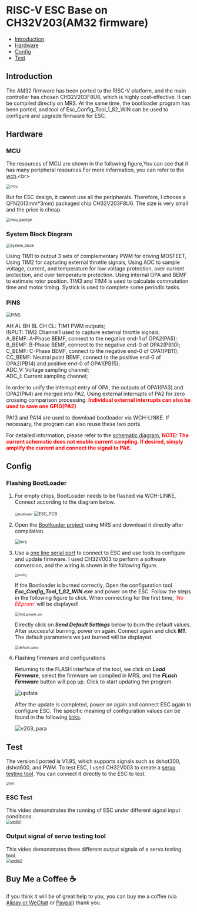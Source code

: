 # RISC-V ESC Base on CH32V203(AM32 firmware)

* [Introduction](https://github.com/TianpeiLee/CH32V203_ESC#Introduction)<br>
* [Hardware](https://github.com/TianpeiLee/CH32V203_ESC#Hardware)<br>
* [Config](https://github.com/TianpeiLee/CH32V203_ESC#Config)<br>
* [Test](https://github.com/TianpeiLee/CH32V203_ESC#Test)<br>


## Introduction
The AM32 firmware has been ported to the RISC-V platform, and the main controller has chosen CH32V203F8U6, which is highly cost-effective. It can be compiled directly on MRS. At the same time, the bootloader program has been ported, and tool of Esc_Config_Tool_1_82_WIN can be used to configure and upgrade firmware for ESC.


## Hardware

### MCU
The resources of MCU are shown in the following figure,You can see that it has many peripheral resources.For more information, you can refer to the [wch](https://www.wch-ic.com/products/CH32V203.html?).<br>

<img src="docs/image/mcu.jpg" alt="mcu" style="zoom:70%;" />

But for ESC design, it cannot use all the peripherals. Therefore, I choose a QFN20(3mm*3mm) packaged chip CH32V203F8U6. The size is very small and the price is cheap.<br>

<img src="docs/image/mcu_packge.jpg" alt="mcu_packge" style="zoom:70%;" />


### System Block Diagram
<img src="docs/image/System_block.jpg" alt="System_block" style="zoom:70%;" />

Using TIM1 to output 3 sets of complementary PWM for driving MOSFEET, Using TIM2 for capturing external throttle signals, Using ADC to sample voltage, current, and temperature for low voltage protection, over current protection, and over temperature protection. Using internal OPA and BEMF to estimate rotor position. TIM3 and TIM4 is used to calculate commutation time and motor timing. Systick is used to complete some periodic tasks.

### PINS
<img src="docs/image/PINS.jpg" alt="PINS" style="zoom:80%;" />

AH AL BH BL CH CL:  TIM1 PWM outputs;<br>
INPUT: TIM2 Channel1  used to capture external throttle signals;<br>
A_BEMF: A-Phase BEMF, connect to the negative end-1 of OPA2(PA5);<br>
B_BEMF: B-Phase BEMF, connect to the negative end-0 of OPA2(PB10);<br>
C_BEMF: C-Phase BEMF, connect to the negative end-0 of OPA1(PB11);<br>
CC_BEMF: Neutral point BEMF, connect to the positive end-0 of OPA2(PB14) and positive end-0 of OPA1(PB15);<br>
ADC_V: Voltage sampling channel;<br>
ADC_I: Current sampling channel;<br>
 
In order to unify the interrupt entry of OPA, the outputs of OPA1(PA3) and OPA2(PA4) are merged into PA2, Using external interrupts of PA2 for zero crossing comparison processing. <font color=red>**Individual external interrupts can also be used to save one GPIO(PA2)**</font><br>

PA13 and PA14 are used to download bootloader  via WCH-LINKE. If necessary, the program can also reuse these two ports.<br>

For detailed information, please refer to the [schematic diagram](https://github.com/TianpeiLee/CH32V203_ESC/blob/main/docs/SCH_AM32_V203F8U6.pdf), <font color=red>**NOTE: The current schematic does not enable current sampling. If desired, simply amplify the current and connect the signal to PA6.**</font><br>


## Config

### Flashing BootLoader
1. For empty chips, BootLoader needs to be flashed via WCH-LINKE, Connect according to the diagram below.


   <img src="docs/image/bootloader.jpg" alt="bootloader" style="zoom:55%;" />
   <img src="docs/image/ESC_PCB.jpg" alt="ESC_PCB" style="zoom:80%;" />


2. Open the [Bootloader project](https://github.com/TianpeiLee/CH32V203_AM32_Bootloader) using MRS and download it directly after compilation.


    <img src="docs/image/mrs.jpg" alt="mrs" style="zoom:80%;" />

3. Use a [one line serial port](https://github.com/TianpeiLee/OneWireUSART) to connect to ESC and use tools to configure and update firmware. I used CH32V003 to perform a software conversion, and the wiring is shown in the following figure.

    <img src="docs/image/config.jpg" alt="config" style="zoom:55%;" />


    If the Bootloader is burned correctly, Open the configuration tool ***Esc_Config_Tool_1_82_WIN.exe*** and power on the ESC. Follow the steps in the following figure to click. When connecting for the first time, <font color=red>*'No EEprom'*</font> will be displayed!
    
    <img src="docs/image/first_power_on.jpg" alt="first_power_on" style="zoom:65%;" />

    Directly click on ***Send Default Settings*** below to burn the default values. After successful burning, power on again. Connect again and click ***M1***. The default parameters we just burned will be displayed.

    <img src="docs/image/default_para.jpg" alt="default_para" style="zoom:65%;" />


4. Flashing firmware and configurations
   
   Returning to the FLASH interface of the tool, we click on ***Load Firmware***, select the firmware we compiled in MRS, and the ***FLash Firmware*** button will pop up. Click to start updating the program. 


    <img src="docs/image/updata.jpg" alt="updata" style="zoom:100%;" />


    After the update is completed, power on again and connect ESC again to configure ESC. The specific meaning of configuration values can be found in the following [links](https://github.com/AlkaMotors/AM32-MultiRotor-ESC-firmware/wiki/ESC-Settings-Explained).

    <img src="docs/image/v203_para.jpg" alt="v203_para" style="zoom:100%;" />


## Test

The version I ported is V1.95, which supports signals such as dshot300, dshot600, and PWM. To test ESC, I used CH32V003 to create a [servo testing tool](https://github.com/TianpeiLee/ServoTestTool). You can connect it directly to the ESC to test.


<img src="docs/image/test.jpg" alt="test" style="zoom:55%;" /> <br>


### ESC Test
This video demonstrates the running of ESC under different signal input conditions.<br>
[<img src="docs/image/vedio1.jpg" alt="vedio1" style="zoom:72%;" />](https://www.bilibili.com/video/BV1jw411F75r/?spm_id_from=333.999.0.0&vd_source=dc2a3e38eabe0429a54c28958e903ae4)



### Output signal of servo testing tool
This video demonstrates three different output signals of a servo testing tool.<br>
[<img src="docs/image/vedio2.jpg" alt="vedio2" style="zoom:72%;" />](https://www.bilibili.com/video/BV1Tw411r7pw/?pop_share=1&vd_source=dc2a3e38eabe0429a54c28958e903ae4)


## Buy Me a Coffee ☕

 If you think it will be of great help to you, you can buy me a coffee (via [Alipay or WeChat](https://github.com/TianpeiLee/TianpeiLee/blob/master/donate.md) or [Paypal](https://paypal.me/TempersLee?country.x=C2&locale.x=zh_XC)) thank you.











